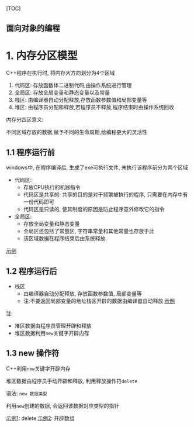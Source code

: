 [TOC]

面向对象的编程
------

# 1. 内存分区模型
C++程序在执行时, 将内存大方向划分为4个区域
1. 代码区: 存放函数体二进制代码,由操作系统进行管理
2. 全局区: 存放全局变量和静态变量以及常量
3. 栈区: 由编译器自动分配释放,存放函数参数值和局部变量等
4. 堆区: 由程序员分配和释放,若程序员不释放,程序结束时由操作系统回收

内存分四区意义:

不同区域存放的数据,赋予不同的生命周期,给编程更大的灵活性

## 1.1 程序运行前
windows中, 在程序编译后, 生成了exe可执行文件, 未执行该程序前分为两个区域

- 代码区:
  - 存放CPU执行的机器指令
  - 代码区是共享的: 共享的目的是对于频繁被执行的程序, 只需要在内存中有一份代码即可
  - 代码区是只读的, 使其制度的原因是防止程序意外修改它的指令
- 全局区:
  - 存放全局变量和静态变量
  - 全局区还包括了常量区, 字符串常量和其他常量也存放于此
  - 该区域数据在程序结束后由系统释放

[示例](./110100.cpp)

## 1.2 程序运行后
- 栈区
  - 由编译器自动分配释放, 存放函数参数值, 局部变量等
  - 注:不要返回局部变量的地址栈区开辟的数据由编译器自动释放
[示例](./110200.cpp)

注:
- 堆区数据由程序员管理开辟和释放
- 堆区数据利用`new`关键字开辟内存

## 1.3 new 操作符
C++利用`new`关键字开辟内存

堆区数据由程序员手动开辟和释放, 利用释放操作符`delete`

语法: ```new 数据类型```

利用`new`创建的数据, 会返回该数据对应类型的指针

[示例1](./110200.cpp): delete
[示例2](./110300.cpp): 开辟数组

